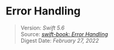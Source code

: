 # Error Handling

> Version: *Swift 5.6*  
> Source: [*swift-book: Error Handling*](https://docs.swift.org/swift-book/LanguageGuide/ErrorHandling.html)  
> Digest Date: *February 27, 2022*  


